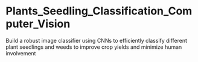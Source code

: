 # Plants_Seedling_Classification_Computer_Vision
Build a robust image classifier using CNNs to efficiently classify different plant seedlings and weeds to improve crop yields and minimize human involvement
